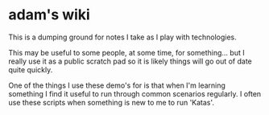 # adam's wiki
This is a dumping ground for notes I take as I play with technologies.

This may be useful to some people, at some time, for something... but I really use it as a public scratch pad so it is likely things will go out of date quite quickly.

One of the things I use these demo's for is that when I'm learning something I find it useful to run through common scenarios regularly. I often use these scripts when something is new to me to run 'Katas'.

